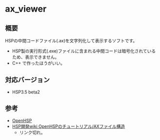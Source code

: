 # ax_viewer
## 概要
HSPの中間コードファイル(.ax)を文字列化して表示するソフトです。

* HSP製の実行形式(.exe)ファイルに含まれる中間コードは暗号化されているため、表示できません。
* C++ で作ったほうがいい。

## 対応バージョン
* HSP3.5 beta2

## 参考
* [OpenHSP](http://dev.onionsoft.net/trac/openhsp)
* [HSP開発wiki OpenHSPのチュートリアル/AXファイル構造](http://goo.gl/xV7Y6)
  * リンク切れ。
